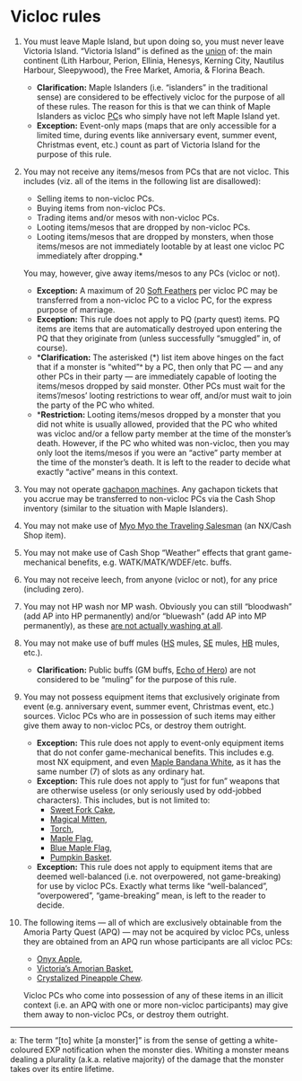 # Vicloc rules

1. You must leave Maple Island, but upon doing so, you must never leave
   Victoria Island. “Victoria Island” is defined as the [union][union] of: the
   main continent (Lith Harbour, Perion, Ellinia, Henesys, Kerning City,
   Nautilus Harbour, Sleepywood), the Free Market, Amoria, & Florina Beach.
    - **Clarification:** Maple Islanders (i.e. “islanders” in the traditional
      sense) are considered to be effectively vicloc for the purpose of all of
      these rules. The reason for this is that we can think of Maple Islanders
      as vicloc [PC](https://en.wikipedia.org/wiki/Player_character)s who
      simply have not left Maple Island yet.
    - **Exception:** Event-only maps (maps that are only accessible for a
      limited time, during events like anniversary event, summer event,
      Christmas event, etc.) count as part of Victoria Island for the purpose
      of this rule.
2. You may not receive any items/mesos from PCs that are not vicloc. This
   includes (viz. all of the items in the following list are disallowed):
    - Selling items to non-vicloc PCs.
    - Buying items from non-vicloc PCs.
    - Trading items and/or mesos with non-vicloc PCs.
    - Looting items/mesos that are dropped by non-vicloc PCs.
    - Looting items/mesos that are dropped by monsters, when those items/mesos
      are not immediately lootable by at least one vicloc PC immediately after
      dropping.\*

   You may, however, give away items/mesos to any PCs (vicloc or not).

    - **Exception:** A maximum of 20 [Soft
      Feathers](https://maplelegends.com/lib/etc?id=4003005) per vicloc PC may
      be transferred from a non-vicloc PC to a vicloc PC, for the express
      purpose of marriage.
    - **Exception:** This rule does not apply to PQ (party quest) items. PQ
      items are items that are automatically destroyed upon entering the PQ
      that they originate from (unless successfully “smuggled” in, of course).
    - \***Clarification:** The asterisked (\*) list item above hinges on the
      fact that if a monster is “whited”ᵃ by a PC, then only that PC — and any
      other PCs in their party — are immediately capable of looting the
      items/mesos dropped by said monster. Other PCs must wait for the
      items’/mesos’ looting restrictions to wear off, and/or must wait to join
      the party of the PC who whited.
    - \***Restriction:** Looting items/mesos dropped by a monster that you did
      not white is usually allowed, provided that the PC who whited was vicloc
      and/or a fellow party member at the time of the monster’s death. However,
      if the PC who whited was non-vicloc, then you may only loot the
      items/mesos if you were an “active” party member at the time of the
      monster’s death. It is left to the reader to decide what exactly “active”
      means in this context.
3. You may not operate [gachapon
   machine](https://maplelegends.com/lib/npc?id=9100100)s. Any gachapon tickets
   that you accrue may be transferred to non-vicloc PCs via the Cash Shop
   inventory (similar to the situation with Maple Islanders).
4. You may not make use of [Myo Myo the Traveling
   Salesman](https://maplelegends.com/lib/cash?id=5450000) (an NX/Cash Shop
   item).
5. You may not make use of Cash Shop “Weather” effects that grant
   game-mechanical benefits, e.g. WATK/MATK/WDEF/etc. buffs.
6. You may not receive leech, from anyone (vicloc or not), for any price
   (including zero).
7. You may not HP wash nor MP wash. Obviously you can still “bloodwash” (add AP
   into HP permanently) and/or “bluewash” (add AP into MP permanently), as
   these [are not actually washing at
   all](https://en.wiktionary.org/wiki/misnomer).
8. You may not make use of buff mules
   ([HS](https://maplelegends.com/lib/skill?id=2311003) mules,
   [SE](https://maplelegends.com/lib/skill?id=3121002) mules,
   [HB](https://maplelegends.com/lib/skill?id=1301007) mules, etc.).
    - **Clarification:** Public buffs (GM buffs, [Echo of
      Hero](https://maplelegends.com/lib/skill?id=0001005)) are not considered
      to be “muling” for the purpose of this rule.
9. You may not possess equipment items that exclusively originate from event
   (e.g. anniversary event, summer event, Christmas event, etc.) sources.
   Vicloc PCs who are in possession of such items may either give them away to
   non-vicloc PCs, or destroy them outright.
    - **Exception:** This rule does not apply to event-only equipment items
      that do not confer game-mechanical benefits. This includes e.g. most NX
      equipment, and even [Maple Bandana
      White](https://maplelegends.com/lib/equip?id=01002515), as it has the
      same number (7) of slots as any ordinary hat.
    - **Exception:** This rule does not apply to “just for fun” weapons that
      are otherwise useless (or only seriously used by odd-jobbed characters).
      This includes, but is not limited to:
        - [Sweet Fork Cake](https://maplelegends.com/lib/equip?id=01472088),
        - [Magical Mitten](https://maplelegends.com/lib/equip?id=01472063),
        - [Torch](https://maplelegends.com/lib/equip?id=01302084),
        - [Maple Flag](https://maplelegends.com/lib/equip?id=01302033),
        - [Blue Maple Flag](https://maplelegends.com/lib/equip?id=01302065),
        - [Pumpkin Basket](https://maplelegends.com/lib/equip?id=01302034).
    - **Exception:** This rule does not apply to equipment items that are
      deemed well-balanced (i.e. not overpowered, not game-breaking) for use by
      vicloc PCs. Exactly what terms like “well-balanced”, “overpowered”,
      “game-breaking” mean, is left to the reader to decide.
10. The following items — all of which are exclusively obtainable from the
    Amoria Party Quest (APQ) — may not be acquired by vicloc PCs, unless they
    are obtained from an APQ run whose participants are all vicloc PCs:
    - [Onyx Apple](https://maplelegends.com/lib/use?id=2022179),
    - [Victoria’s Amorian Basket](https://maplelegends.com/lib/use?id=2022181),
    - [Crystalized Pineapple
      Chew](https://maplelegends.com/lib/use?id=2022182).

    Vicloc PCs who come into possession of any of these items in an illicit
    context (i.e. an APQ with one or more non-vicloc participants) may give
    them away to non-vicloc PCs, or destroy them outright.

---

a: The term “\[to\] white \[a monster\]” is from the sense of getting a
white-coloured EXP notification when the monster dies. Whiting a monster means
dealing a plurality (a.k.a. relative majority) of the damage that the monster
takes over its entire lifetime.

[union]: https://en.wikipedia.org/wiki/Union_(set_theory)
